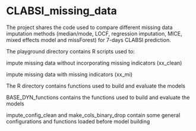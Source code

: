 # CLABSI_missing_data

The project shares the code used to compare different missing data imputation methods (median/mode, LOCF, regression imputation, MICE, mixed effects model and missForest) for 7-days CLABSI prediction.

The playground directory contains R scripts used to:

impute missing data without incorporating missing indicators (xx_clean)

impute missing data with missing indicators (xx_mi)


The R directory contains functions used to build and evaluate the models

BASE_DYN_functions contains the functions used to build and evaluate the models

impute_config_clean and make_cols_binary_drop contain some general configurations and functions loaded before model building
